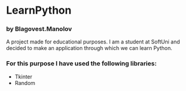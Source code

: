 # LearnPython
### by Blagovest.Manolov
A project made for educational purposes. I am a student at SoftUni and decided to make an application through which we can learn Python.

### For this purpose I have used the following libraries:
- Tkinter
- Random
